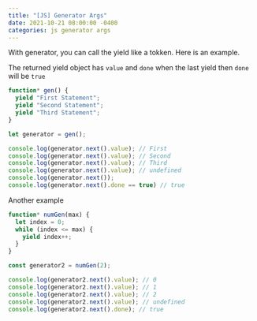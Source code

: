 ```yaml
---
title: "[JS] Generator Args"
date: 2021-10-21 08:00:00 -0400
categories: js generator args
---
```


With generator, you can call the yield like a tokken.
Here is an example.

The returned yield object has `value` and `done`
when the last yield then `done` will be `true`

```js
function* gen() {
  yield "First Statement";
  yield "Second Statement";
  yield "Third Statement";
}

let generator = gen();

console.log(generator.next().value); // First
console.log(generator.next().value); // Second
console.log(generator.next().value); // Third
console.log(generator.next().value); // undefined
console.log(generator.next());
console.log(generator.next().done == true) // true
```

Another example
```js
function* numGen(max) {
  let index = 0;
  while (index <= max) {
    yield index++;
  }
}

const generator2 = numGen(2);

console.log(generator2.next().value); // 0
console.log(generator2.next().value); // 1
console.log(generator2.next().value); // 2
console.log(generator2.next().value); // undefined
console.log(generator2.next().done); // true
```